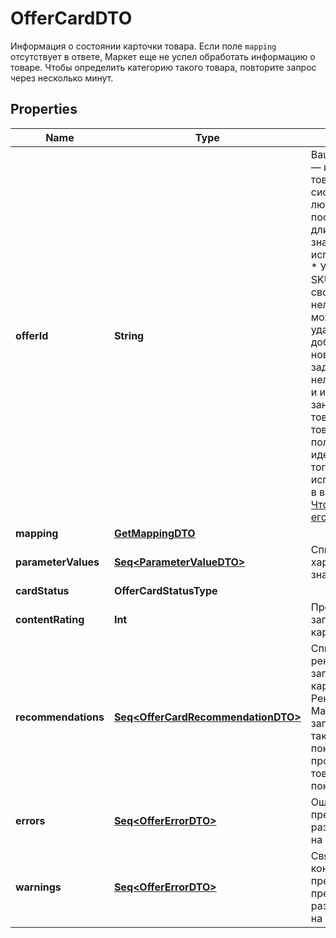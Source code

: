 

# OfferCardDTO

Информация о состоянии карточки товара.  Если поле `mapping` отсутствует в ответе, Маркет еще не успел обработать информацию о товаре. Чтобы определить категорию такого товара, повторите запрос через несколько минут. 

## Properties

Name | Type | Description | Notes
------------ | ------------- | ------------- | -------------
**offerId** | **String** | Ваш SKU — идентификатор товара в вашей системе.  Разрешена любая последовательность длиной до 255 знаков.  Правила использования SKU:  * У каждого товара SKU должен быть свой.  * SKU товара нельзя менять — можно только удалить товар и добавить заново с новым SKU.  * Уже заданный SKU нельзя освободить и использовать заново для другого товара. Каждый товар должен получать новый идентификатор, до того никогда не использовавшийся в вашем каталоге.  [Что такое SKU и как его назначать](https://yandex.ru/support/marketplace/assortment/add/index.html#fields)  | 
**mapping** | [**GetMappingDTO**](GetMappingDTO.md) |  |  [optional]
**parameterValues** | [**Seq&lt;ParameterValueDTO&gt;**](ParameterValueDTO.md) | Список характеристик с их значениями.  |  [optional]
**cardStatus** | **OfferCardStatusType** |  |  [optional]
**contentRating** | **Int** | Процент заполненности карточки. |  [optional]
**recommendations** | [**Seq&lt;OfferCardRecommendationDTO&gt;**](OfferCardRecommendationDTO.md) | Список рекомендаций к заполнению карточки.  Рекомендации Маркета помогают заполнять карточку так, чтобы покупателям было проще найти ваш товар и решиться на покупку.  |  [optional]
**errors** | [**Seq&lt;OfferErrorDTO&gt;**](OfferErrorDTO.md) | Ошибки в контенте, препятствующие размещению товара на витрине. |  [optional]
**warnings** | [**Seq&lt;OfferErrorDTO&gt;**](OfferErrorDTO.md) | Связанные с контентом предупреждения, не препятствующие размещению товара на витрине. |  [optional]



